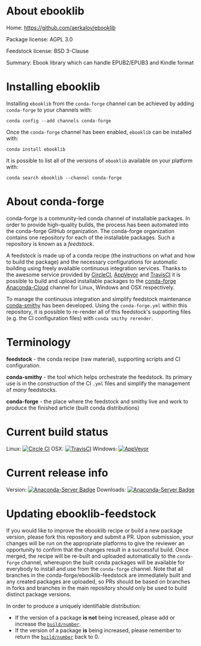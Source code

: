 About ebooklib
==============

Home: https://github.com/aerkalov/ebooklib

Package license: AGPL 3.0

Feedstock license: BSD 3-Clause

Summary: Ebook library which can handle EPUB2/EPUB3 and Kindle format



Installing ebooklib
===================

Installing `ebooklib` from the `conda-forge` channel can be achieved by adding `conda-forge` to your channels with:

```
conda config --add channels conda-forge
```

Once the `conda-forge` channel has been enabled, `ebooklib` can be installed with:

```
conda install ebooklib
```

It is possible to list all of the versions of `ebooklib` available on your platform with:

```
conda search ebooklib --channel conda-forge
```



About conda-forge
=================

conda-forge is a community-led conda channel of installable packages.
In order to provide high-quality builds, the process has been automated into the
conda-forge GitHub organization. The conda-forge organization contains one repository
for each of the installable packages. Such a repository is known as a *feedstock*.

A feedstock is made up of a conda recipe (the instructions on what and how to build
the package) and the necessary configurations for automatic building using freely
available continuous integration services. Thanks to the awesome service provided by
[CircleCI](https://circleci.com/), [AppVeyor](http://www.appveyor.com/)
and [TravisCI](https://travis-ci.org/) it is possible to build and upload installable
packages to the [conda-forge](https://anaconda.org/conda-forge)
[Anaconda-Cloud](http://docs.anaconda.org/) channel for Linux, Windows and OSX respectively.

To manage the continuous integration and simplify feedstock maintenance
[conda-smithy](http://github.com/conda-forge/conda-smithy) has been developed.
Using the ``conda-forge.yml`` within this repository, it is possible to re-render all of
this feedstock's supporting files (e.g. the CI configuration files) with ``conda smithy rerender``.


Terminology
===========

**feedstock** - the conda recipe (raw material), supporting scripts and CI configuration.

**conda-smithy** - the tool which helps orchestrate the feedstock.
                   Its primary use is in the construction of the CI ``.yml`` files
                   and simplify the management of *many* feedstocks.

**conda-forge** - the place where the feedstock and smithy live and work to
                  produce the finished article (built conda distributions)

Current build status
====================

Linux: [![Circle CI](https://circleci.com/gh/conda-forge/ebooklib-feedstock.svg?style=shield)](https://circleci.com/gh/conda-forge/ebooklib-feedstock)
OSX: [![TravisCI](https://travis-ci.org/conda-forge/ebooklib-feedstock.svg?branch=master)](https://travis-ci.org/conda-forge/ebooklib-feedstock)
Windows: [![AppVeyor](https://ci.appveyor.com/api/projects/status/github/conda-forge/ebooklib-feedstock?svg=True)](https://ci.appveyor.com/project/conda-forge/ebooklib-feedstock/branch/master)

Current release info
====================
Version: [![Anaconda-Server Badge](https://anaconda.org/conda-forge/ebooklib/badges/version.svg)](https://anaconda.org/conda-forge/ebooklib)
Downloads: [![Anaconda-Server Badge](https://anaconda.org/conda-forge/ebooklib/badges/downloads.svg)](https://anaconda.org/conda-forge/ebooklib)


Updating ebooklib-feedstock
===========================

If you would like to improve the ebooklib recipe or build a new
package version, please fork this repository and submit a PR. Upon submission,
your changes will be run on the appropriate platforms to give the reviewer an
opportunity to confirm that the changes result in a successful build. Once
merged, the recipe will be re-built and uploaded automatically to the
`conda-forge` channel, whereupon the built conda packages will be available for
everybody to install and use from the `conda-forge` channel.
Note that all branches in the conda-forge/ebooklib-feedstock are
immediately built and any created packages are uploaded, so PRs should be based
on branches in forks and branches in the main repository should only be used to
build distinct package versions.

In order to produce a uniquely identifiable distribution:
 * If the version of a package **is not** being increased, please add or increase
   the [``build/number``](http://conda.pydata.org/docs/building/meta-yaml.html#build-number-and-string).
 * If the version of a package **is** being increased, please remember to return
   the [``build/number``](http://conda.pydata.org/docs/building/meta-yaml.html#build-number-and-string)
   back to 0.
